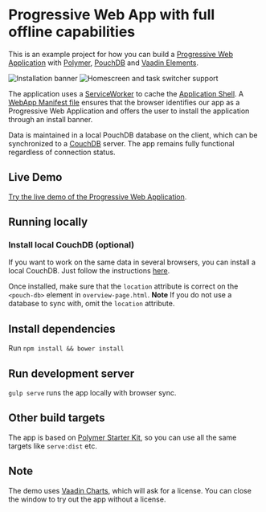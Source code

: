 # Progressive Web App with full offline capabilities

This is an example project for how you can build a [Progressive Web Application](https://infrequently.org/2015/06/progressive-apps-escaping-tabs-without-losing-our-soul/) with [Polymer](https://www.polymer-project.org/1.0/), [PouchDB](https://pouchdb.com/) and [Vaadin Elements](https://vaadin.com/elements).

![Installation banner](https://vaadin.com/documents/10187/0/install.gif)
![Homescreen and task switcher support](https://vaadin.com/documents/10187/0/launcher.gif)


The application uses a [ServiceWorker](https://github.com/slightlyoff/ServiceWorker/blob/master/explainer.md) to cache the [Application Shell](https://developers.google.com/web/updates/2015/11/app-shell?hl=en). A [WebApp Manifest file](https://developer.mozilla.org/en-US/docs/Web/Manifest) ensures that the browser identifies our app as a Progressive Web Application and offers the user to install the application through an install banner.

Data is maintained in a local PouchDB database on the client, which can be synchronized to a [CouchDB](http://couchdb.apache.org/) server. The app remains fully functional regardless of connection status.

## Live Demo
[Try the live demo of the Progressive Web Application](http://vaadin.github.io/expense-manager-demo/).

## Running locally

### Install local CouchDB (optional)
If you want to work on the same data in several browsers, you can install a local CouchDB. Just follow the instructions [here](https://pouchdb.com/guides/setup-couchdb.html).

Once installed, make sure that the `location` attribute is correct on the `<pouch-db>` element in `overview-page.html`. **Note** If you do not use a database to sync with, omit the `location` attribute.

## Install dependencies
Run `npm install && bower install`

## Run development server
`gulp serve` runs the app locally with browser sync.

## Other build targets
The app is based on [Polymer Starter Kit](https://developers.google.com/web/tools/polymer-starter-kit/), so you can use all the same targets like `serve:dist` etc.

## Note
The demo uses [Vaadin Charts](https://vaadin.com/charts), which will ask for a license. You can close the window to try out the app without a license.

